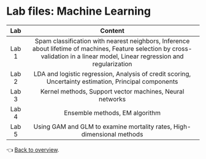 # Lab files: Machine Learning

|Lab|Content|
|:---:|:---:|
|Lab 1| Spam classification with nearest neighbors, Inference about lifetime of machines, Feature selection by cross-validation in a linear model, Linear regression and regularization|
|Lab 2| LDA and logistic regression, Analysis of credit scoring, Uncertainty estimation, Principal components|
|Lab 3| Kernel methods, Support vector machines, Neural networks|
|Lab 4| Ensemble methods, EM algorithm|
|Lab 5| Using GAM and GLM to examine mortality rates, High-dimensional methods|

:point_left: [Back to overview](https://github.com/lennartsc/MSc-Statistics-and-Machine-Learning#overview).